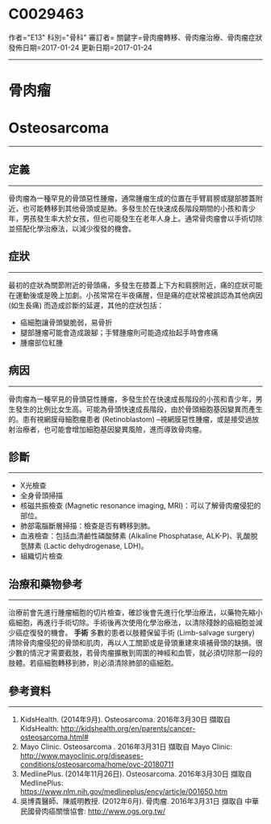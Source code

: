# C0029463
作者="E13"
科別="骨科"
審訂者=
關鍵字=骨肉瘤轉移、骨肉瘤治療、骨肉瘤症狀
發佈日期=2017-01-24
更新日期=2017-01-24

----------
# 骨肉瘤
# Osteosarcoma
----------
## 定義
----------

骨肉瘤為一種罕見的骨頭惡性腫瘤，通常腫瘤生成的位置在手臂肩膀或腿部膝蓋附近，也可能轉移到其他骨頭或是肺。多發生於在快速成長階段期間的小孩和青少年，男孩發生率大於女孩，但也可能發生在老年人身上。通常骨肉瘤會以手術切除並搭配化學治療法，以減少復發的機會。 

## 症狀
----------

最初的症狀為關節附近的骨頭痛，多發生在膝蓋上下方和肩膀附近，痛的症狀可能在運動後或是晚上加劇。小孩常常在半夜痛醒，但是痛的症狀常被誤認為其他病因 (如生長痛) 而造成診斷的延遲，其他的症狀包括：

- 癌細胞讓骨頭變脆弱，易骨折
- 腿部腫瘤可能會造成跛腳；手臂腫瘤則可能造成抬起手時會疼痛
- 腫瘤部位紅腫
## 病因
----------

骨肉瘤為一種罕見的骨頭惡性腫瘤，多發生於在快速成長階段的小孩和青少年，男生發生的比例比女生高。可能為骨頭快速成長階段，由於骨頭細胞基因變異而產生的。患有視網膜母細胞瘤患者 (Retinoblastom) –視網膜惡性腫瘤，或是接受過放射治療者，也可能會增加細胞基因變異風險，進而導致骨肉瘤。 

## 診斷
----------
- X光檢查
- 全身骨頭掃描
- 核磁共振檢查 (Magnetic resonance imaging, MRI)：可以了解骨肉瘤侵犯的部位。
- 肺部電腦斷層掃描：檢查是否有轉移到肺。
- 血液檢查：包括血清鹼性磷酸酵素 (Alkaline Phosphatase, ALK-P)、乳酸脫氫酵素 (Lactic dehydrogenase, LDH)。
- 組織切片檢查 
## 治療和藥物參考
----------

治療前會先進行腫瘤細胞的切片檢查，確診後會先進行化學治療法，以藥物先縮小癌細胞，再進行手術切除。手術後再次使用化學治療法，以清除殘餘的癌細胞並減少癌症復發的機會。
**手術**
多數的患者以肢體保留手術 (Limb-salvage surgery) 清除骨肉瘤侵犯的骨頭和肌肉，再以人工關節或是骨頭重建來填補骨頭的缺損。很少數的情況才需要截肢，若骨肉瘤擴散到周圍的神經和血管，就必須切除那一段的肢體。若癌細胞轉移到肺，則必須清除肺部的癌細胞。 

## 參考資料
----------
1. KidsHealth. (2014年9月). Osteosarcoma. 2016年3月30日 擷取自 KidsHealth:
  http://kidshealth.org/en/parents/cancer-osteosarcoma.html#
2. Mayo Clinic. Osteosarcoma . 2016年3月31日 擷取自 Mayo Clinic: 
  http://www.mayoclinic.org/diseases-conditions/osteosarcoma/home/ovc-20180711
3. MedlinePlus. (2014年11月26日). Osteosarcoma. 2016年3月30日 擷取自 MedlinePlus: 
  https://www.nlm.nih.gov/medlineplus/ency/article/001650.htm
4. 吳博貴醫師、陳威明教授. (2012年6月). 骨肉瘤. 2016年3月31日 擷取自 中華民國骨肉癌關懷協會: 
  http://www.ogs.org.tw/

